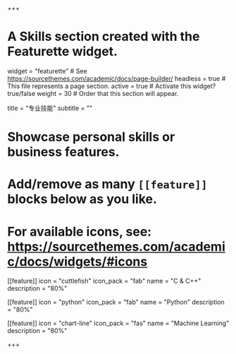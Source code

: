 +++
# A Skills section created with the Featurette widget.
widget = "featurette"  # See https://sourcethemes.com/academic/docs/page-builder/
headless = true  # This file represents a page section.
active = true  # Activate this widget? true/false
weight = 30  # Order that this section will appear.

title = "专业技能"
subtitle = ""

# Showcase personal skills or business features.
# 
# Add/remove as many `[[feature]]` blocks below as you like.
# 
# For available icons, see: https://sourcethemes.com/academic/docs/widgets/#icons

[[feature]]
  icon = "cuttlefish"
  icon_pack = "fab"
  name = "C & C++"
  description = "80%"

[[feature]]
  icon = "python"
  icon_pack = "fab"
  name = "Python"
  description = "80%"


[[feature]]
  icon = "chart-line"
  icon_pack = "fas"
  name = "Machine Learning"
  description = "80%"  
  

+++
